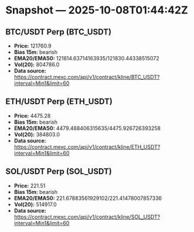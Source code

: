 # Snapshot — 2025-10-08T01:44:42Z

## BTC/USDT Perp (BTC_USDT)
- **Price:** 121760.9
- **Bias 15m:** bearish
- **EMA20/EMA50:** 121814.63714163935/121830.44338515072
- **Vol(20):** 804786.0
- **Data source:** https://contract.mexc.com/api/v1/contract/kline/BTC_USDT?interval=Min1&limit=60

## ETH/USDT Perp (ETH_USDT)
- **Price:** 4475.28
- **Bias 15m:** bearish
- **EMA20/EMA50:** 4479.488406315635/4475.926726393258
- **Vol(20):** 384803.0
- **Data source:** https://contract.mexc.com/api/v1/contract/kline/ETH_USDT?interval=Min1&limit=60

## SOL/USDT Perp (SOL_USDT)
- **Price:** 221.51
- **Bias 15m:** bearish
- **EMA20/EMA50:** 221.67883561929102/221.41478007857336
- **Vol(20):** 514917.0
- **Data source:** https://contract.mexc.com/api/v1/contract/kline/SOL_USDT?interval=Min1&limit=60
